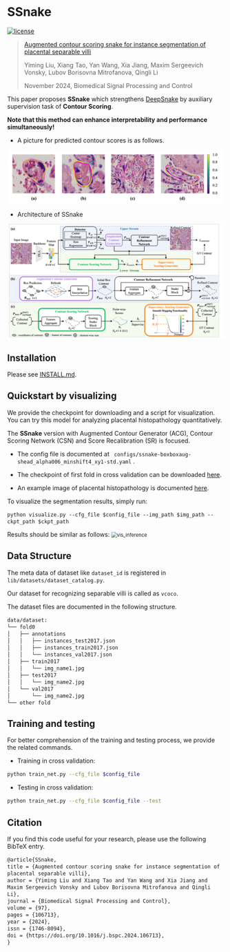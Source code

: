 # SSnake

[![license](https://img.shields.io/github/license/Psilym/SSnake.svg)](./LICENSE)

> [Augmented contour scoring snake for instance segmentation of placental separable villi](https://10.1016/j.bspc.2024.106713)
>
> Yiming Liu, Xiang Tao, Yan Wang, Xia Jiang, Maxim Sergeevich Vonsky, Lubov Borisovna Mitrofanova, Qingli Li
>
> November 2024, Biomedical Signal Processing and Control

This paper proposes **SSnake** which strengthens [DeepSnake](https://github.com/zju3dv/snake) by auxiliary supervision task of **Contour Scoring**. 

**Note that this method can enhance interpretability and performance simultaneously!**

- A picture for predicted contour scores is as follows.

![](readme/vis_score.png)

- Architecture of SSnake

![architecture](readme/architecture.png)

## Installation

Please see [INSTALL.md](INSTALL.md).

## Quickstart by visualizing

We provide the checkpoint for downloading and a script for visualization. You can try this model for analyzing placental histopathology quantitatively.

The **SSnake** version with Augmented Contour Generator (ACG), Contour Scoring Network (CSN) and Score Recalibration (SR) is focused.

- The config file is documented at  ` configs/ssnake-boxboxaug-shead_alpha006_minshift4_xy1-std.yaml` .

- The checkpoint of first fold in cross validation can be downloaded [here](https://drive.google.com/file/d/1DGczjZoFJ0XmRWwg08h5SyinqMvO8kPn/view?usp=sharing).  

- An example image of placental histopathology is documented [here](readme/example.jpg).

To visualize the segmentation results, simply run:

```shell
python visualize.py --cfg_file $config_file --img_path $img_path --ckpt_path $ckpt_path
```

Results should be similar as follows:
<img src="readme/vis_inference.png" alt="vis_inference" style="zoom:80%;" />

## Data Structure

The meta data of dataset like `dataset_id` is registered in `lib/datasets/dataset_catalog.py`. 

Our dataset for recognizing separable villi is called as `vcoco`.

The dataset files are documented in the following structure.
```
data/dataset:
└── fold0
│   ├── annotations
│   │   ├── instances_test2017.json
│   │   ├── instances_train2017.json
│   │   └── instances_val2017.json
│   ├── train2017
│   │   └── img_name1.jpg
│   ├── test2017
│   │   └── img_name2.jpg
│   └── val2017
│       └── img_name2.jpg
└── other fold
```

## Training and testing

For better comprehension of the training and testing process, we provide the related commands.

- Training in cross validation: 

```bash
python train_net.py --cfg_file $config_file
```

- Testing in cross validation: 

```bash
python train_net.py --cfg_file $config_file --test
```

## Citation

If you find this code useful for your research, please use the following BibTeX entry.

```
@article{SSnake,
title = {Augmented contour scoring snake for instance segmentation of placental separable villi},
author = {Yiming Liu and Xiang Tao and Yan Wang and Xia Jiang and Maxim Sergeevich Vonsky and Lubov Borisovna Mitrofanova and Qingli Li},
journal = {Biomedical Signal Processing and Control},
volume = {97},
pages = {106713},
year = {2024},
issn = {1746-8094},
doi = {https://doi.org/10.1016/j.bspc.2024.106713},
}
```

